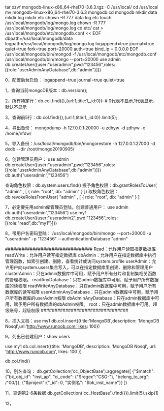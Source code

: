 tar xzvf mongodb-linux-x86_64-rhel70-3.6.3.tgz -C /usr/local/
cd /usr/local
mv mongodb-linux-x86_64-rhel70-3.6.3 mongodb
cd mongodb
mkdir data 
mkdir log
mkdir etc
chown -R 777 data log etc
touch /usr/local/mongodb/log/mongo.log
chown -R 777 /usr/local/mongodb/log/mongo.log
cd etc/
cat > /usr/local/mongodb/etc/mongodb.conf << EOF
dbpath=/usr/local/mongodb/data
logpath=/usr/local/mongodb/log/mongo.log
logappend=true
journal=true
quiet=true
fork=true
port=20000
auth=true
bind_ip = 0.0.0.0
EOF
/usr/local/mongodb/bin/mongod -f /usr/local/mongodb/etc/mongodb.conf
/usr/local/mongodb/bin/mongo --port=20000
use admin
db.createUser({user:"useradmin",pwd:"123456",roles:[{role:"userAdminAnyDatabase",db:"admin"}]})

0，配置后台启动：
logappend=true
journal=true
quiet=true

1，查询当前mongoDB版本：db.version();

2，所有特定行：db.col.find({},{url:1,title:1,_id:0}): # 0代表不显示,1代表显示，默认不显示

3，查询前5行：db.col.find({},{url:1,title:1,_id:0}).limit(5);

4，导出备份： mongodump -h 127.0.0.1:20000 -u zdhyw -d zdhyw -o /home/nfdw/

5，导入备份：/usr/local/mongodb/bin/mongorestore -h 127.0.0.1:27000 -d dxdb --dir /root/mongo20190905/

6，创建管理员用户：
use admin
db.createUser({user:"useradmin",pwd:"123456",roles:[{role:"userAdminAnyDatabase",db:"admin"}]})
db.auth("useradmin","123456")

查询角色权限：db.system.users.find()
授予角色权限：db.grantRolesToUser( "admin" , [ { role: "root", db: "admin" } ])
取校角色权限：db.revokeRolesFromUser( "admin" , [ { role: "root", db: "admin" } ]

7，必定要先用admin库管理员登陆，创建普通用户：
use admin
db.auth("useradmin","123456")
use my1
db.createUser({user:"useradmin2",pwd:"123456",roles:[{role:"read",db:"my1"}]})

8，带用户名密码登陆：
/usr/local/mongodb/bin/mongo --port=20000 -u "useradmin" -p "123456" --authenticationDatabase "admin"

################################
Read：允许用户读取指定数据库
readWrite：允许用户读写指定数据库
dbAdmin：允许用户在指定数据库中执行管理函数，如索引创建、删除，查看统计或访问system.profile
userAdmin：允许用户向system.users集合写入，可以在指定数据库里创建、删除和管理用户
clusterAdmin：只在admin数据库中可用，赋予用户所有分片和复制集相关函数的管理权限。
readAnyDatabase：只在admin数据库中可用，赋予用户所有数据库的读权限
readWriteAnyDatabase：只在admin数据库中可用，赋予用户所有数据库的读写权限
userAdminAnyDatabase：只在admin数据库中可用，赋予用户所有数据库的userAdmin权限
dbAdminAnyDatabase：只在admin数据库中可用，赋予用户所有数据库的dbAdmin权限。
root：只在admin数据库中可用。超级账号，超级权限
################################

8，插入文档：use my1
db.col.insert({title:'MongoDB',description: 'MongoDB Nosql',url:'http://www.runoob.com',likes: 100})

9，列出已创建用户：show users

use my1
db.col.insert({title: 'MongoDB', 
    description: 'MongoDB Nosql',
    url: 'http://www.runoob.com',
    likes: 100
})

db.col.find()

10，别名查询：
db.getCollection('cc_ObjectBase').aggregate([
{"$match": {"bk_obj_id": "inst_ap", "ci_code": {"$regex":"CSG-"}, "belong_to_org": /^00/}},
{"$project":{"_id": 0, "实例名": "$bk_inst_name"}}
])

11，查询第2-6条数据
db.getCollection('cc_HostBase').find({}).limit(5).skip(1)

12，